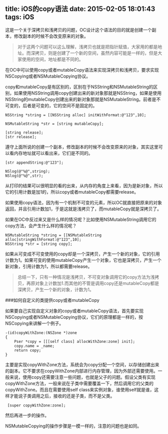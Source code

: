 title: iOS的copy语法
date: 2015-02-05 18:01:43
tags: iOS
---
这是一个关于深拷贝和浅拷贝的问题，OC设计这个语法的目的就是创建一个副本，修改副本的时候不会改变原来的对象。

> 对于这两个问题可以这么理解，浅拷贝也就是把指针赋值，大家用的都是地址。而深拷贝，则是创建了一个新的空间，虽然内容可能是一样的，但是大家使用的空间，地址都是不同的。

在OC中可以使用copy或者mutableCopy语法来实现深拷贝和浅拷贝，要求实现NSCopying或者NSMutableCopying协议。

copy和mutableCopy是有区别的，区别在于NSString和NSMutableString的区别，如果使用NSString调用copy创建出来的新对象那就是NSString，如果是使用NSString的mutableCopy创建出来的新对象那就是NSMutableString。前者是不可变的，后者是可变的，它的空间不是固定的。

	NSString *string = [[NSString alloc] initWithFormat:@"123",10];
	
	NSMutableString *str = [string mutableCopy];
	
	[string release];
	[str release];
	
遵守上面所说的创建一个副本，修改副本的时候不会改变原来的对象，其实这里可以看内存地址就可以看出来，它们是不同的。

	[str appendString:@"123"];
	
	NSlog(@"%@",string);
	NSlog(@"%@",str);

从打印的结果可以很明显的看的出来，从内存的角度上来看，因为是新对象，所以它的引用计数是加1的，所以copy或者mutableCopy都需要release。

如果使用copy语法，因为有一个机制不可变的元素，所以OC就直接把原来的对象返回，并且引用计数加1，于是这就是浅拷贝了，而mutableCopy就是深拷贝了。

如果在OC中反过来又是什么样的情况呢？比如使用NSMutableString调用它的copy方法，会产生什么样的情况呢？

	NSMutableString *string = [[NSMutableString alloc]stringWithFormat:@"123",10];
	NSString *str = [string copy];
	
如果从可变成不可变使用的copy却是一个深拷贝，产生一个新的对象，它的引用计数为1。如果可变的使用mutableCopy产生一个对象，它也是深拷贝，产生一个新对象，引用计数为1，所以都需要release。

> 总结一下，只有一种情况是浅拷贝，不可变对象调用它的copy方法为浅拷贝，再原对象上计数加1.而其他的不管是调用copy还是mutableCopy都是深拷贝，产生一个新的对象，计数为1。

###如何自定义的类提供copy或者mutableCopy

如果要自己实现自定义对象的copy或者mutableCopy语法，首先要实现NSCopying或者NSMutableCopying协议，它们的原理都是一样的，按NSCopying来讲解一个例子。

	-(id)copyWithZone:(NSZone *)zone
	{
    	Pser *copy = [[[self class] allocWithZone:zone] init];
    	copy.name = _name;
    	return copy;
	}

主要是实现copyWithZone方法，系统会为copy分配一个空间，以存储创建出来的副本。它不要求在copyWithZone内部进行内存管理，因为外部还需要使用。一般来说，使用copy还需要注意一些问题，也就是父子的问题。假设父类有实现copyWithZone方法，一般来说在子类中需要覆盖一下，然后调用它的父类的copyWithZone。而且在需要使用self class来实例对象，谁使用self就是谁，这样才能说子类调用之后，接收的还是子类，而不是父类。

	 [super copyWithZone:zone];

然后再进一步的操作。

NSMutableCopying的操作步骤是一模一样的，注意的问题也是如同。